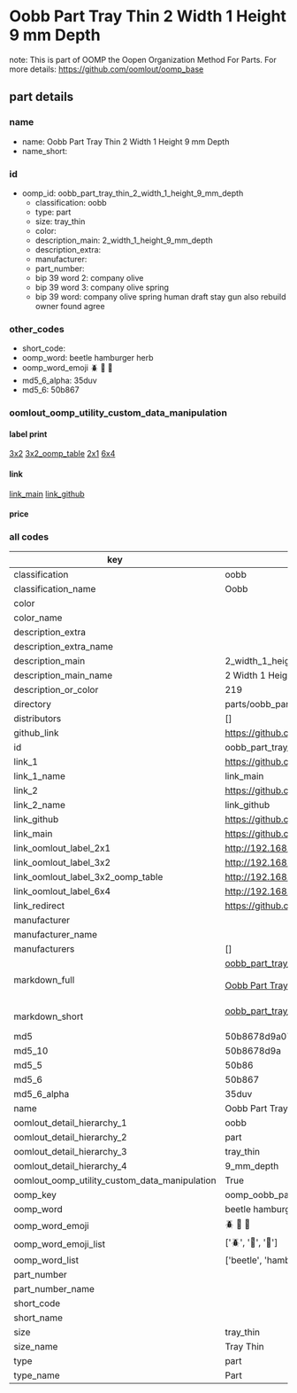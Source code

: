 # Oobb Part Tray Thin 2 Width 1 Height 9 mm Depth  

note: This is part of OOMP the Oopen Organization Method For Parts. For more details: https://github.com/oomlout/oomp_base

##  part details
  







### name
* name: Oobb Part Tray Thin 2 Width 1 Height 9 mm Depth
* name_short: 
### id
* oomp_id: oobb_part_tray_thin_2_width_1_height_9_mm_depth
  * classification: oobb
  * type: part
  * size: tray_thin
  * color: 
  * description_main: 2_width_1_height_9_mm_depth
  * description_extra: 
  * manufacturer: 
  * part_number: 
  * bip 39 word 2: company olive
  * bip 39 word 3: company olive spring
  * bip 39 word: company olive spring human draft stay gun also rebuild owner found agree

### other_codes
* short_code: 
* oomp_word: beetle hamburger herb
* oomp_word_emoji :beetle: :hamburger: :herb:
* md5_6_alpha: 35duv
* md5_6: 50b867






### oomlout_oomp_utility_custom_data_manipulation
#### label print
[3x2](http://192.168.1.245:1112/?label=oomp%2035duv)
[3x2_oomp_table](http://192.168.1.108:1112/?label=oomp%2035duv)
[2x1](http://192.168.1.242:1112/?label=oomp%2035duv)
[6x4](http://192.168.1.55:1112/?label=oomp%2035duv)    

#### link

[link_main](https://github.com/oomlout/oomlout_oomp_version_1_messy/tree/main/parts/oobb_part_tray_thin_2_width_1_height_9_mm_depth) [link_github](https://github.com/oomlout/oomlout_oomp_version_1_messy/tree/main/parts/oobb_part_tray_thin_2_width_1_height_9_mm_depth)                             

#### price







### all codes 
| key | value |  
| --- | --- |  
| classification | oobb |  
| classification_name | Oobb |  
| color |  |  
| color_name |  |  
| description_extra |  |  
| description_extra_name |  |  
| description_main | 2_width_1_height_9_mm_depth |  
| description_main_name | 2 Width 1 Height 9 mm Depth |  
| description_or_color | 219 |  
| directory | parts/oobb_part_tray_thin_2_width_1_height_9_mm_depth |  
| distributors | [] |  
| github_link | https://github.com/oomlout/oomlout_oomp_part_src/tree/main/parts/oobb_part_tray_thin_2_width_1_height_9_mm_depth |  
| id | oobb_part_tray_thin_2_width_1_height_9_mm_depth |  
| link_1 | https://github.com/oomlout/oomlout_oomp_version_1_messy/tree/main/parts/oobb_part_tray_thin_2_width_1_height_9_mm_depth |  
| link_1_name | link_main |  
| link_2 | https://github.com/oomlout/oomlout_oomp_version_1_messy/tree/main/parts/oobb_part_tray_thin_2_width_1_height_9_mm_depth |  
| link_2_name | link_github |  
| link_github | https://github.com/oomlout/oomlout_oomp_version_1_messy/tree/main/parts/oobb_part_tray_thin_2_width_1_height_9_mm_depth |  
| link_main | https://github.com/oomlout/oomlout_oomp_version_1_messy/tree/main/parts/oobb_part_tray_thin_2_width_1_height_9_mm_depth |  
| link_oomlout_label_2x1 | http://192.168.1.242:1112/?label=oomp%2035duv |  
| link_oomlout_label_3x2 | http://192.168.1.245:1112/?label=oomp%2035duv |  
| link_oomlout_label_3x2_oomp_table | http://192.168.1.108:1112/?label=oomp%2035duv |  
| link_oomlout_label_6x4 | http://192.168.1.55:1112/?label=oomp%2035duv |  
| link_redirect | https://github.com/oomlout/oomlout_oomp_version_1_messy/tree/main/parts/oobb_part_tray_thin_2_width_1_height_9_mm_depth |  
| manufacturer |  |  
| manufacturer_name |  |  
| manufacturers | [] |  
| markdown_full | [oobb_part_tray_thin_2_width_1_height_9_mm_depth](none)<br>[](none)<br>[Oobb Part Tray Thin 2 Width 1 Height 9 Mm Depth](none)<br><br> |  
| markdown_short | [oobb_part_tray_thin_2_width_1_height_9_mm_depth](none)<br><br> |  
| md5 | 50b8678d9a074cff53a0f6eda6668974 |  
| md5_10 | 50b8678d9a |  
| md5_5 | 50b86 |  
| md5_6 | 50b867 |  
| md5_6_alpha | 35duv |  
| name | Oobb Part Tray Thin 2 Width 1 Height 9 mm Depth |  
| oomlout_detail_hierarchy_1 | oobb |  
| oomlout_detail_hierarchy_2 | part |  
| oomlout_detail_hierarchy_3 | tray_thin |  
| oomlout_detail_hierarchy_4 | 9_mm_depth |  
| oomlout_oomp_utility_custom_data_manipulation | True |  
| oomp_key | oomp_oobb_part_tray_thin_2_width_1_height_9_mm_depth |  
| oomp_word | beetle hamburger herb |  
| oomp_word_emoji | :beetle: :hamburger: :herb: |  
| oomp_word_emoji_list | [':beetle:', ':hamburger:', ':herb:'] |  
| oomp_word_list | ['beetle', 'hamburger', 'herb'] |  
| part_number |  |  
| part_number_name |  |  
| short_code |  |  
| short_name |  |  
| size | tray_thin |  
| size_name | Tray Thin |  
| type | part |  
| type_name | Part |  
